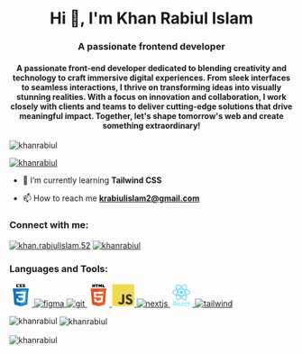 <h1 align="center">Hi 👋, I'm Khan Rabiul Islam</h1>
<h3 align="center">A passionate frontend developer </h3>
<h4 align="center">  A passionate front-end developer dedicated to blending creativity and technology to craft immersive digital experiences. From sleek interfaces to seamless interactions, I thrive on transforming ideas into visually stunning realities. With a focus on innovation and collaboration, I work closely with clients and teams to deliver cutting-edge solutions that drive meaningful impact. Together, let's shape tomorrow's web and create something extraordinary! </h4>
<p align="left"> <img src="https://komarev.com/ghpvc/?username=khanrabiul&label=Profile%20views&color=0e75b6&style=flat" alt="khanrabiul" /> </p>

<p align="left"> <a href="https://github.com/ryo-ma/github-profile-trophy"><img src="https://github-profile-trophy.vercel.app/?username=khanrabiul" alt="khanrabiul" /></a> </p>

- 🌱 I’m currently learning **Tailwind CSS**

- 📫 How to reach me **krabiulislam2@gmail.com**

<h3 align="left">Connect with me:</h3>
<p align="left">
<a href="https://fb.com/khan.rabiulislam.52" target="blank"><img align="center" src="https://raw.githubusercontent.com/rahuldkjain/github-profile-readme-generator/master/src/images/icons/Social/facebook.svg" alt="khan.rabiulislam.52" height="30" width="40" /></a>
<a href="https://www.leetcode.com/khanrabiul" target="blank"><img align="center" src="https://raw.githubusercontent.com/rahuldkjain/github-profile-readme-generator/master/src/images/icons/Social/leet-code.svg" alt="khanrabiul" height="30" width="40" /></a>
</p>

<h3 align="left">Languages and Tools:</h3>
<p align="left"> <a href="https://www.w3schools.com/css/" target="_blank" rel="noreferrer"> <img src="https://raw.githubusercontent.com/devicons/devicon/master/icons/css3/css3-original-wordmark.svg" alt="css3" width="40" height="40"/> </a> <a href="https://www.figma.com/" target="_blank" rel="noreferrer"> <img src="https://www.vectorlogo.zone/logos/figma/figma-icon.svg" alt="figma" width="40" height="40"/> </a> <a href="https://git-scm.com/" target="_blank" rel="noreferrer"> <img src="https://www.vectorlogo.zone/logos/git-scm/git-scm-icon.svg" alt="git" width="40" height="40"/> </a> <a href="https://www.w3.org/html/" target="_blank" rel="noreferrer"> <img src="https://raw.githubusercontent.com/devicons/devicon/master/icons/html5/html5-original-wordmark.svg" alt="html5" width="40" height="40"/> </a> <a href="https://developer.mozilla.org/en-US/docs/Web/JavaScript" target="_blank" rel="noreferrer"> <img src="https://raw.githubusercontent.com/devicons/devicon/master/icons/javascript/javascript-original.svg" alt="javascript" width="40" height="40"/> </a> <a href="https://nextjs.org/" target="_blank" rel="noreferrer"> <img src="https://cdn.worldvectorlogo.com/logos/nextjs-2.svg" alt="nextjs" width="40" height="40"/> </a> <a href="https://reactjs.org/" target="_blank" rel="noreferrer"> <img src="https://raw.githubusercontent.com/devicons/devicon/master/icons/react/react-original-wordmark.svg" alt="react" width="40" height="40"/> </a> <a href="https://tailwindcss.com/" target="_blank" rel="noreferrer"> <img src="https://www.vectorlogo.zone/logos/tailwindcss/tailwindcss-icon.svg" alt="tailwind" width="40" height="40"/> </a> </p>

<p><img align="left" src="https://github-readme-stats.vercel.app/api/top-langs?username=khanrabiul&show_icons=true&locale=en&layout=compact" alt="khanrabiul" /></p>

<p>&nbsp;<img align="center" src="https://github-readme-stats.vercel.app/api?username=khanrabiul&show_icons=true&locale=en" alt="khanrabiul" /></p>

<p><img align="center" src="https://github-readme-streak-stats.herokuapp.com/?user=khanrabiul&" alt="khanrabiul" /></p>
